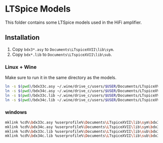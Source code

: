 # LTSpice Models

This folder contains some LTSpice models used in the HiFi amplifier.

## Installation

1. Copy `bdx3*.asy` to `Documents\LTspiceXVII\lib\sym`.
2. Copy `bdx*.lib` to `Documents\LTspiceXVII\lib\sub`.

### Linux + Wine
Make sure to run it in the same directory as the models.
```sh
ln -s $(pwd)/bdx33c.asy ~/.wine/drive_c/users/$USER/Documents/LTspiceXVII/lib/sym/bdx33c.asy
ln -s $(pwd)/bdx34c.asy ~/.wine/drive_c/users/$USER/Documents/LTspiceXVII/lib/sym/bdx34c.asy
ln -s $(pwd)/bdx33c.lib ~/.wine/drive_c/users/$USER/Documents/LTspiceXVII/lib/sub/bdx33c.lib
ln -s $(pwd)/bdx34c.lib ~/.wine/drive_c/users/$USER/Documents/LTspiceXVII/lib/sub/bdx34c.lib
```

### windows

```sh
mklink %cd%\bdx33c.asy %userprofile%\Documents\LTspiceXVII\lib\sym\bdx33c.asy
mklink %cd%\bdx34c.asy %userprofile%\Documents\LTspiceXVII\lib\sym\bdx34c.asy
mklink %cd%\bdx33c.lib %userprofile%\Documents\LTspiceXVII\lib\sub\bdx33c.lib
mklink %cd%\bdx34c.lib %userprofile%\Documents\LTspiceXVII\lib\sub\bdx34c.lib
```
